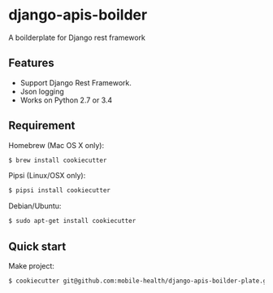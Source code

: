 # django-apis-boilder
A boilderplate for Django rest framework

## Features

* Support Django Rest Framework. 
* Json logging
* Works on Python 2.7 or 3.4

## Requirement

Homebrew (Mac OS X only):
``` bash
$ brew install cookiecutter
```

Pipsi (Linux/OSX only):
``` bash
$ pipsi install cookiecutter
```

Debian/Ubuntu:
``` bash
$ sudo apt-get install cookiecutter
```

## Quick start

Make project:
``` bash
$ cookiecutter git@github.com:mobile-health/django-apis-boilder-plate.git
```



